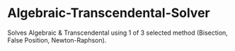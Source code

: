 # Algebraic-Transcendental-Solver
Solves Algebraic &amp; Transcendental using 1 of 3 selected method (Bisection, False Position, Newton-Raphson).
